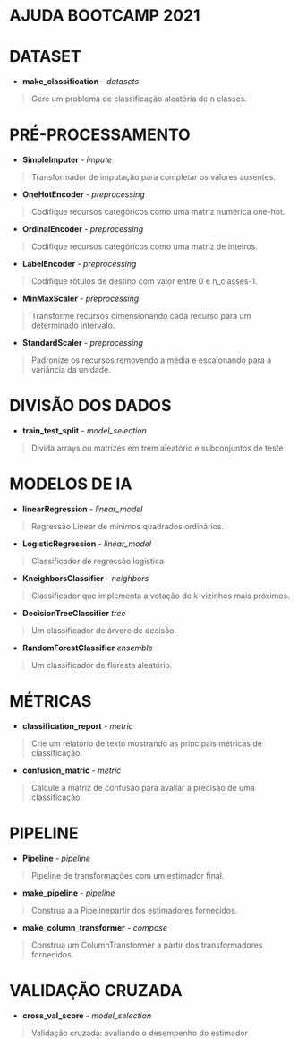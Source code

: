 # AJUDA BOOTCAMP 2021

# DATASET

* **make_classification** - _datasets_
> Gere um problema de classificação aleatória de n classes.


# PRÉ-PROCESSAMENTO

* **SimpleImputer** - _impute_
> Transformador de imputação para completar os valores ausentes.

* **OneHotEncoder** - _preprocessing_
> Codifique recursos categóricos como uma matriz numérica one-hot.

* **OrdinalEncoder** - _preprocessing_
> Codifique recursos categóricos como uma matriz de inteiros.

* **LabelEncoder** - _preprocessing_
> Codifique rótulos de destino com valor entre 0 e n_classes-1.

* **MinMaxScaler** - _preprocessing_
> Transforme recursos dimensionando cada recurso para um determinado intervalo.

* **StandardScaler** - _preprocessing_
> Padronize os recursos removendo a média e escalonando para a variância da unidade.



# DIVISÃO DOS DADOS

* **train_test_split** -  _model_selection_
> Divida arrays ou matrizes em trem aleatório e subconjuntos de teste


# MODELOS DE IA

* **linearRegression** - _linear_model_
> Regressão Linear de mínimos quadrados ordinários.

* **LogisticRegression** - _linear_model_
> Classificador de regressão logística

* **KneighborsClassifier** - _neighbors_
> Classificador que implementa a votação de k-vizinhos mais próximos. 

* **DecisionTreeClassifier** _tree_
> Um classificador de árvore de decisão.

* **RandomForestClassifier** _ensemble_
> Um classificador de floresta aleatório.


# MÉTRICAS

* **classification_report** - _metric_
> Crie um relatório de texto mostrando as principais métricas de classificação.

* **confusion_matric** - _metric_
> Calcule a matriz de confusão para avaliar a precisão de uma classificação.



# PIPELINE

* **Pipeline** - _pipeline_
> Pipeline de transformações com um estimador final.

* **make_pipeline** - _pipeline_
> Construa a a Pipelinepartir dos estimadores fornecidos.

* **make_column_transformer** - _compose_
> Construa um ColumnTransformer a partir dos transformadores fornecidos.


# VALIDAÇÃO CRUZADA

* **cross_val_score** - _model_selection_
> Validação cruzada: avaliando o desempenho do estimador

